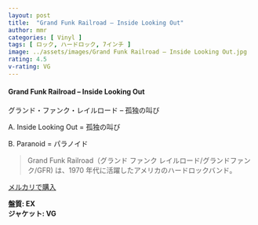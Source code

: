 ```yaml
---
layout: post
title:  "Grand Funk Railroad – Inside Looking Out"
author: mmr
categories: [ Vinyl ]
tags: [ ロック, ハードロック, 7インチ ]
image: ../assets/images/Grand Funk Railroad – Inside Looking Out.jpg
rating: 4.5
v-rating: VG
---
```


#### Grand Funk Railroad – Inside Looking Out

グランド・ファンク・レイルロード – 孤独の叫び

A. Inside Looking Out = 孤独の叫び

B. Paranoid = パラノイド

> Grand Funk Railroad（グランド ファンク レイルロード/グランドファンク/GFR) は、1970 年代に活躍したアメリカのハードロックバンド。

[メルカリで購入](https://jp.mercari.com/item/m85674055607)

<div class="mt-4 mb-4 d-flex align-items-center">
<strong class="mr-1">盤質: EX</strong>
</div>
<div class="mt-4 mb-4 d-flex align-items-center">
<strong class="mr-1">ジャケット: VG</strong>
</div>
